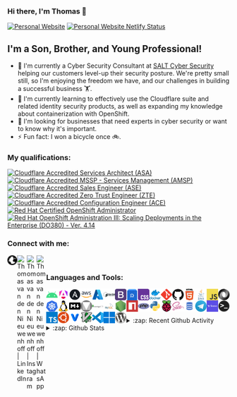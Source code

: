 ### Hi there, I'm Thomas 👋

[![Personal Website](https://img.shields.io/website?label=tvdn.me&style=for-the-badge&url=https%3A%2F%2Ftvdn.me)](https://tvdn.me)
[![Personal Website Netlify Status](https://api.netlify.com/api/v1/badges/6f24e10c-e713-44fc-b3e8-cd15750aec9f/deploy-status)](https://app.netlify.com/sites/tvdn/deploys)

## I'm a Son, Brother, and Young Professional!

- 🔭 I'm currently a Cyber Security Consultant at [SALT Cyber Security][salt] helping our customers level-up their security posture. We're pretty small still, so I'm enjoying the freedom we have, and our challenges in building a successful business 🏋.
- 🌱 I'm currently learning to effectively use the Cloudflare suite and related identity security products, as well as expanding my knowledge about containerization with OpenShift.
- 💼 I'm looking for businesses that need experts in cyber security or want to know why it's important.
- ⚡ Fun fact: I won a bicycle once 🚲.

### My qualifications:
[<img alt="Cloudflare Accredited Services Architect (ASA)" width="100px" src="https://storage.googleapis.com/prod-cloudflare-secure/credential%2Fbbca2ac2-172e-41cf-b720-0a31a9e292a5?GoogleAccessId=133892163607-compute@developer.gserviceaccount.com&Expires=1749597950&Signature=G2kDE5nW7LD41ZC3YtJL5z%2Flx1%2BGmYfgnUvQPz0HaFO%2FWCKGea09fRQrPzh8UWZyT4dGtcV8ZrfeKEgmLIJeLG%2BIYv%2Byi8ZJbYgNH67OtKfAEInRoSp3tHi96t12Xnmc3ORWALyL7N3TYqbvJexODozb2T1JLHn7jqSJB4lwg8DO%2FoPuXC6Y2ff6IPjxHxhLV1ny1HqOQrmufea%2Bwx8W7C2CU3W3z7ttUv5hjjIWz%2BayrCWavC5GmYeh9agogSxfdY7Tb9n2mt20EpnONj%2FpWWfxVeXxEeQsNqDJycOJf%2BMEno6TdhDThfxU5GCrt5ki8WKg0S0enl5hicg%2BIZBEMA%3D%3D" />][asa]
[<img alt="Cloudflare Accredited MSSP - Services Management (AMSP)" width="100px" src="https://storage.googleapis.com/prod-cloudflare-secure/credential%2F39235eb0-8e0d-46c0-8bdd-34d966eee25a?GoogleAccessId=133892163607-compute@developer.gserviceaccount.com&Expires=1749598159&Signature=X4edYk5Bsg0C8rWZc25wONYHi%2BSY%2B7%2BOVzY%2FLOgJ9%2BS5iN5Gi6xy64cPxDi%2BVhHMaraZPC7yaDoDspKuDWp%2BO4IuLz5JUvh2daDQIPeJvPJIx6kYOLoFGPrt26Rencnti1vvJDcNwVWYr7r8%2BgN2r7sFgX2WRdPpPlT%2Bx1oMrXUqoav7fhyFn0wZnEXN%2FEWZfKT%2F3hCx8UQaQEM1WVDKZrqGk89TsEetTS8OM48K5Y0jQGbptxAToYVx7ByUbDMZ4C4Wwmt6QECH05ekiP1%2F0528UzjRBtU98XaU%2BicqGsKqC6VoAksIvWgSndB9%2BWG4Bt%2FAl5Xm0Rsh695YOZyYHA%3D%3D" />][amsp]
[<img alt="Cloudflare Accredited Sales Engineer (ASE)" width="100px" src="https://storage.googleapis.com/prod-cloudflare-secure/credential%2F71947f72-4c61-487b-b0db-7552fb124b745?GoogleAccessId=133892163607-compute@developer.gserviceaccount.com&Expires=1749598177&Signature=j%2BImAeCIi%2FyJtWuQJA1x1OtICsE2qw%2FEZEviN9f2uZ8KEPCefD8yhtTR7Ay3DYRCK6qMmtnreiYbzyuLnJkVWKMUGDpbZpe%2F1eOkWdg4RDsUpuP8oziOW7CQKn4TdZTGzRPjKIJuQ62HjBkyaMcU6DluffOlm1K971Z2XNMHv94R5gzlAgyajn5kgeL4Hx6tcFyKgDdaOaCQBM8oFhOMz%2B1MNv%2FcEX59El27ZvX%2F0ayQZusDsfjBapJz6AR44FsY9TbLVj8Kuv%2BSZGNi9ACPlw8PQ%2FHpCUIQRdIB%2FpLbEkMRzmkh3bddD3pQtxn%2B12cOL%2Ft6d2Z1kndHnu3URLWtAg%3D%3D" />][ase]
[<img alt="Cloudflare Accredited Zero Trust Engineer (ZTE)" width="100px" src="https://storage.googleapis.com/prod-cloudflare-secure/credential%2Fc102d9bb-9f81-4284-984e-90a85c0027ab?GoogleAccessId=133892163607-compute@developer.gserviceaccount.com&Expires=1749598187&Signature=fKtw6qdjs3I3GcmRIFd%2F7XEllKCoiQySkSdO3hJnI%2BgX0k8G7j8B5lRMX%2BO2QpaaLzKtRi60kqE%2B7PYL2oLNicLbzu%2BJvP9TMYNbN0WjkVtzFNnmOxJ9cc%2FIPLjmWFZVgFsoeDWJG9MAemuiz87nAmJj5t3AOY9OQYNNP6x%2Bl%2BP7cOGwddfVUYjS1YX1w%2Fzn4DBe6Z4RLICkX7CpIt%2FP6qDc0h0oslWHGmwA0Ma2ZT7tlGu0DCIAovj%2Fk0Fm0MOGLUAjPOdt6fJ%2Feu15BMnW5qv2SNUnybdqOU8VPyoYUElWX1jptrOLFg7tCGweneU4%2BB817C1XU8InrwmkdiW41Q%3D%3D" />][zte]
[<img alt="Cloudflare Accredited Configuration Engineer (ACE)" width="100px" src="https://storage.googleapis.com/prod-cloudflare-secure/credential%2F45c8cb7c-ba28-4335-afa6-9693783217a3?GoogleAccessId=133892163607-compute@developer.gserviceaccount.com&Expires=1749598198&Signature=TEs0Iz%2F3HkZuqNChYjKJ%2FuJMC7vZ9M%2FbYh5uGSKxsw40YzngVWN3Ik77bMyqNI1C1M0CHL1lyibExMQTkS%2FSb2I3U12jNacl%2FPoIRcILFw%2FTL7IOs5xMcpl9cWoCF46teG3DH6PSz2BLdn8pAMc5w6ts%2BNTiq9tUiIRIpsFsSk7TiqTS9yChXSSuOR1Mj9AgVy7Id4lBM%2BkxKMchfFdz0pMgcy5w2iI65GNpEvSGEv0Mn01egSje2dSiqPaaMS%2FvszC5ADv%2FWGaakekwIkuanxLV3q7u%2Fh5sIlTFnkFuWVf%2FFgolXhg5Ven3mk22%2FnK8DGGQm4kCYJrqkaoyyJCZSA%3D%3D" />][ace]
[<img alt="Red Hat Certified OpenShift Administrator" width="100px" src="https://images.credly.com/size/110x110/images/b6cf67d4-0533-495b-acfe-9d08bb50bef1/image.png" />][ex280]
[<img alt="Red Hat OpenShift Administration III: Scaling Deployments in the Enterprise (DO380) - Ver. 4.14" width="100px" src="https://images.credly.com/size/110x110/images/8865c9f8-8a9a-47f2-9a67-e7873146dca0/image.png" />][do380]

### Connect with me:

[<img align="left" alt="TvdN.me" width="22px" src="https://raw.githubusercontent.com/iconic/open-iconic/master/svg/globe.svg" />][website]
[<img align="left" alt="Thomas van den Nieuwenhoff | LinkedIn" width="22px" src="https://cdn.jsdelivr.net/npm/simple-icons@v3/icons/linkedin.svg" />][linkedin]
[<img align="left" alt="Thomas van den Nieuwenhoff | Instagram" width="22px" src="https://cdn.jsdelivr.net/npm/simple-icons@v3/icons/instagram.svg" />][instagram]
[<img align="left" alt="Thomas van den Nieuwenhoff | WhatsApp" width="22px" src="https://cdn.jsdelivr.net/npm/simple-icons@v3/icons/whatsapp.svg" />][whatsapp]

<br />

### Languages and Tools:

[<img align="left" alt="Android" width="26px" src="https://raw.githubusercontent.com/github/explore/80688e429a7d4ef2fca1e82350fe8e3517d3494d/topics/android/android.png" />][android]
[<img align="left" alt="Angular" width="26px" src="https://raw.githubusercontent.com/github/explore/80688e429a7d4ef2fca1e82350fe8e3517d3494d/topics/angular/angular.png" />][angular]
[<img align="left" alt="Ansible" width="26px" src="https://raw.githubusercontent.com/github/explore/80688e429a7d4ef2fca1e82350fe8e3517d3494d/topics/ansible/ansible.png" />][ansible]
[<img align="left" alt="AWS" width="26px" src="https://raw.githubusercontent.com/github/explore/fbceb94436312b6dacde68d122a5b9c7d11f9524/topics/aws/aws.png" />][aws]
[<img align="left" alt="Azure" width="26px" src="https://raw.githubusercontent.com/github/explore/eaef8552d8b082ffafe2bfc8a5023d47da904aac/topics/azure/azure.png" />][azure]
[<img align="left" alt="Bash" width="26px" src="https://raw.githubusercontent.com/github/explore/80688e429a7d4ef2fca1e82350fe8e3517d3494d/topics/bash/bash.png" />][bash]
[<img align="left" alt="Bootstrap" width="26px" src="https://raw.githubusercontent.com/github/explore/80688e429a7d4ef2fca1e82350fe8e3517d3494d/topics/bootstrap/bootstrap.png" />][bootstrap]
[<img align="left" alt="Chrome Extension" width="26px" src="https://raw.githubusercontent.com/github/explore/80688e429a7d4ef2fca1e82350fe8e3517d3494d/topics/chrome-extension/chrome-extension.png" />][chromeextension]
[<img align="left" alt="CSS3" width="26px" src="https://raw.githubusercontent.com/github/explore/80688e429a7d4ef2fca1e82350fe8e3517d3494d/topics/css/css.png" />][css3]
[<img align="left" alt="Docker" width="26px" src="https://raw.githubusercontent.com/github/explore/80688e429a7d4ef2fca1e82350fe8e3517d3494d/topics/docker/docker.png" />][docker]
[<img align="left" alt="Git" width="26px" src="https://raw.githubusercontent.com/github/explore/80688e429a7d4ef2fca1e82350fe8e3517d3494d/topics/git/git.png" />][git]
[<img align="left" alt="GitHub" width="26px" src="https://raw.githubusercontent.com/github/explore/78df643247d429f6cc873026c0622819ad797942/topics/github/github.png" />][github]
[<img align="left" alt="HTML5" width="26px" src="https://raw.githubusercontent.com/github/explore/80688e429a7d4ef2fca1e82350fe8e3517d3494d/topics/html/html.png" />][html5]
[<img align="left" alt="Java" width="26px" src="https://raw.githubusercontent.com/github/explore/80688e429a7d4ef2fca1e82350fe8e3517d3494d/topics/java/java.png" />][java]
[<img align="left" alt="JavaScript" width="26px" src="https://raw.githubusercontent.com/github/explore/80688e429a7d4ef2fca1e82350fe8e3517d3494d/topics/javascript/javascript.png" />][js]
[<img align="left" alt="JSON" width="26px" src="https://raw.githubusercontent.com/github/explore/80688e429a7d4ef2fca1e82350fe8e3517d3494d/topics/json/json.png" />][json]
[<img align="left" alt="Kubernetes" width="26px" src="https://raw.githubusercontent.com/github/explore/80688e429a7d4ef2fca1e82350fe8e3517d3494d/topics/kubernetes/kubernetes.png" />][kubernetes]
[<img align="left" alt="Linux" width="26px" src="https://raw.githubusercontent.com/github/explore/80688e429a7d4ef2fca1e82350fe8e3517d3494d/topics/linux/linux.png" />][linux]
[<img align="left" alt="Markdown" width="26px" src="https://raw.githubusercontent.com/github/explore/80688e429a7d4ef2fca1e82350fe8e3517d3494d/topics/markdown/markdown.png" />][md]
[<img align="left" alt="Material Design" width="26px" src="https://raw.githubusercontent.com/github/explore/80688e429a7d4ef2fca1e82350fe8e3517d3494d/topics/material-design/material-design.png" />][materialdesign]
[<img align="left" alt="MongoDB" width="26px" src="https://raw.githubusercontent.com/github/explore/80688e429a7d4ef2fca1e82350fe8e3517d3494d/topics/mongodb/mongodb.png" />][mongodb]
[<img align="left" alt="MySQL" width="26px" src="https://raw.githubusercontent.com/github/explore/80688e429a7d4ef2fca1e82350fe8e3517d3494d/topics/mysql/mysql.png" />][mysql]
[<img align="left" alt="Node.js" width="26px" src="https://raw.githubusercontent.com/github/explore/80688e429a7d4ef2fca1e82350fe8e3517d3494d/topics/nodejs/nodejs.png" />][node]
[<img align="left" alt="npm" width="26px" src="https://raw.githubusercontent.com/github/explore/80688e429a7d4ef2fca1e82350fe8e3517d3494d/topics/npm/npm.png" />][npm]
[<img align="left" alt="PHP" width="26px" src="https://raw.githubusercontent.com/github/explore/ccc16358ac4530c6a69b1b80c7223cd2744dea83/topics/php/php.png" />][php]
[<img align="left" alt="Python" width="26px" src="https://raw.githubusercontent.com/github/explore/80688e429a7d4ef2fca1e82350fe8e3517d3494d/topics/python/python.png" />][python]
[<img align="left" alt="Raspberry Pi" width="26px" src="https://raw.githubusercontent.com/github/explore/80688e429a7d4ef2fca1e82350fe8e3517d3494d/topics/raspberry-pi/raspberry-pi.png" />][rpi]
[<img align="left" alt="Sass" width="26px" src="https://raw.githubusercontent.com/github/explore/80688e429a7d4ef2fca1e82350fe8e3517d3494d/topics/sass/sass.png" />][sass]
[<img align="left" alt="SQL" width="26px" src="https://raw.githubusercontent.com/github/explore/80688e429a7d4ef2fca1e82350fe8e3517d3494d/topics/sql/sql.png" />][sql]
[<img align="left" alt="Telegram" width="26px" src="https://raw.githubusercontent.com/github/explore/80688e429a7d4ef2fca1e82350fe8e3517d3494d/topics/telegram/telegram.png" />][telegram]
[<img align="left" alt="Terraform" width="26px" src="https://raw.githubusercontent.com/github/explore/80688e429a7d4ef2fca1e82350fe8e3517d3494d/topics/terraform/terraform.png" />][terraform]
[<img align="left" alt="Terminal" width="26px" src="https://raw.githubusercontent.com/github/explore/80688e429a7d4ef2fca1e82350fe8e3517d3494d/topics/terminal/terminal.png" />][terminal]
[<img align="left" alt="TypeScript" width="26px" src="https://raw.githubusercontent.com/github/explore/80688e429a7d4ef2fca1e82350fe8e3517d3494d/topics/typescript/typescript.png" />][ts]
[<img align="left" alt="Ubuntu" width="26px" src="https://raw.githubusercontent.com/github/explore/80688e429a7d4ef2fca1e82350fe8e3517d3494d/topics/ubuntu/ubuntu.png" />][ubuntu]
[<img align="left" alt="Vagrant" width="26px" src="https://raw.githubusercontent.com/github/explore/80688e429a7d4ef2fca1e82350fe8e3517d3494d/topics/vagrant/vagrant.png" />][vagrant]
[<img align="left" alt="Vim" width="26px" src="https://raw.githubusercontent.com/github/explore/80688e429a7d4ef2fca1e82350fe8e3517d3494d/topics/vim/vim.png" />][vim]
[<img align="left" alt="Visual Studio Code" width="26px" src="https://raw.githubusercontent.com/github/explore/80688e429a7d4ef2fca1e82350fe8e3517d3494d/topics/visual-studio-code/visual-studio-code.png" />][vscode]
[<img align="left" alt="Windows" width="26px" src="https://raw.githubusercontent.com/github/explore/80688e429a7d4ef2fca1e82350fe8e3517d3494d/topics/windows/windows.png" />][windows]
[<img align="left" alt="WordPress" width="26px" src="https://raw.githubusercontent.com/github/explore/fbceb94436312b6dacde68d122a5b9c7d11f9524/topics/wordpress/wordpress.png" />][wordpress]

<br />
<br />

---

<details>
  <summary>:zap: Recent Github Activity</summary>
  
  <!--RECENT_ACTIVITY:start-->
1. 🔱 Forked [Devolvio-B-V/cloudflare-api-schemas](https://github.com/Devolvio-B-V/cloudflare-api-schemas) from [Devolvio-B-V/cloudflare-api-schemas](https://github.com/Devolvio-B-V/cloudflare-api-schemas)<br>
2. ⬆️ Pushed undefined commit(s) to [ThomasIAm/api-schemas](https://github.com/ThomasIAm/api-schemas)<br>
<!--RECENT_ACTIVITY:end-->
  
  <!--RECENT_ACTIVITY:last_update-->
Last Updated: Monday, October 20th, 2025, 2:48:35 AM
<!--RECENT_ACTIVITY:last_update_end-->

</details>

<details>
  <summary>:zap: Github Stats</summary>

  <img align="left" alt="ThomasIAm's Github Stats" src="https://github-readme-stats.vercel.app/api?username=ThomasIAm&show_icons=true&hide_border=true&count_private=true" />
  <img align="left" alt="ThomasIAm's Top Languages" src="https://github-readme-stats.vercel.app/api/top-langs?username=ThomasIAm&layout=compact" />

</details>


[salt]: https://salt-security.com
[website]: https://tvdn.me
[linkedin]: https://www.linkedin.com/in/tvdn
[instagram]: https://www.instagram.com/thomasikdus/
[whatsapp]: https://wa.me/message/XLBMO7NODAYRP1
[vscode]: https://code.visualstudio.com/
[html5]: https://www.w3.org/html/
[css3]: https://www.w3.org/Style/CSS/Overview.en.html
[sass]: http://sass-lang.com/
[js]: https://developer.mozilla.org/en-US/docs/Web/JavaScript
[node]: https://nodejs.org/en/
[sql]: https://github.com/topics/sql
[mysql]: https://www.mysql.com/
[mongodb]: https://www.mongodb.com/
[git]: https://git-scm.com/
[github]: https://github.com/
[android]: https://www.android.com/
[angular]: https://angular.io/
[ansible]: https://www.ansible.com/
[bash]: https://www.gnu.org/software/bash/
[bootstrap]: https://getbootstrap.com/
[docker]: https://www.docker.com/
[java]: https://www.oracle.com/technetwork/java/javase/overview/index.html
[json]: http://www.json.org/
[kubernetes]: https://kubernetes.io/
[linux]: https://github.com/topics/linux
[md]: https://daringfireball.net/projects/markdown/
[materialdesign]: https://material.io/
[npm]: https://www.npmjs.com/
[php]: https://secure.php.net/
[python]: https://www.python.org/
[rpi]:https://www.raspberrypi.org/ 
[ts]: https://www.typescriptlang.org/
[ubuntu]: https://www.ubuntu.com/
[vagrant]: https://www.vagrantup.com/
[vim]: http://www.vim.org/download.php
[windows]: https://www.microsoft.com/en-us/windows
[terminal]: https://github.com/topics/terminal
[chromeextension]: https://developer.chrome.com/docs/extensions/
[aws]: https://aws.amazon.com
[azure]: https://azure.microsoft.com
[telegram]: https://telegram.org
[terraform]: https://terraform.io
[wordpress]: https://wordpress.com
[asa]: https://university.cloudflare.com/credential/verify/260ad5dc-bb33-4fea-be51-266c8e80553e
[amsp]: https://university.cloudflare.com/credential/verify/f1db1fd9-e0dc-45eb-b111-47e0a884f24f
[ase]: https://university.cloudflare.com/credential/verify/18688620-b859-4e55-8563-8eee8ed3e0d4
[zte]: https://university.cloudflare.com/credential/verify/b9b183ab-ff65-4c24-bc79-852aa73a08f4
[ace]: https://university.cloudflare.com/credential/verify/446f6fad-4737-477d-8db0-f425a704c134
[ex280]: https://www.credly.com/badges/18f84f10-92f3-4667-9641-2eaa96ad23a4/public_url
[do380]: https://www.credly.com/badges/d8cb9547-4229-4a5b-94ed-df8bcc30c909/public_url
